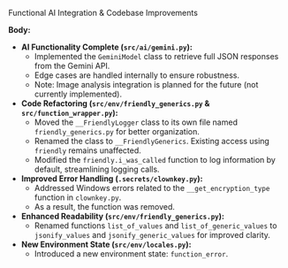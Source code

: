 Functional AI Integration & Codebase Improvements

**Body:**

- **AI Functionality Complete (`src/ai/gemini.py`):**
  - Implemented the `GeminiModel` class to retrieve full JSON responses from the Gemini API.
  - Edge cases are handled internally to ensure robustness.
  - Note: Image analysis integration is planned for the future (not currently implemented).
- **Code Refactoring (`src/env/friendly_generics.py` & `src/function_wrapper.py`):**
  - Moved the `__FriendlyLogger` class to its own file named `friendly_generics.py` for better organization.
  - Renamed the class to `__FriendlyGenerics`. Existing access using `friendly` remains unaffected.
  - Modified the `friendly.i_was_called` function to log information by default, streamlining logging calls.
- **Improved Error Handling (`.secrets/clownkey.py`):**
  - Addressed Windows errors related to the `__get_encryption_type` function in `clownkey.py`.
  - As a result, the function was removed.
- **Enhanced Readability (`src/env/friendly_generics.py`):**
  - Renamed functions `list_of_values` and `list_of_generic_values` to `jsonify_values` and `jsonify_generic_values` for improved clarity.
- **New Environment State (`src/env/locales.py`):**
  - Introduced a new environment state: `function_error`.
